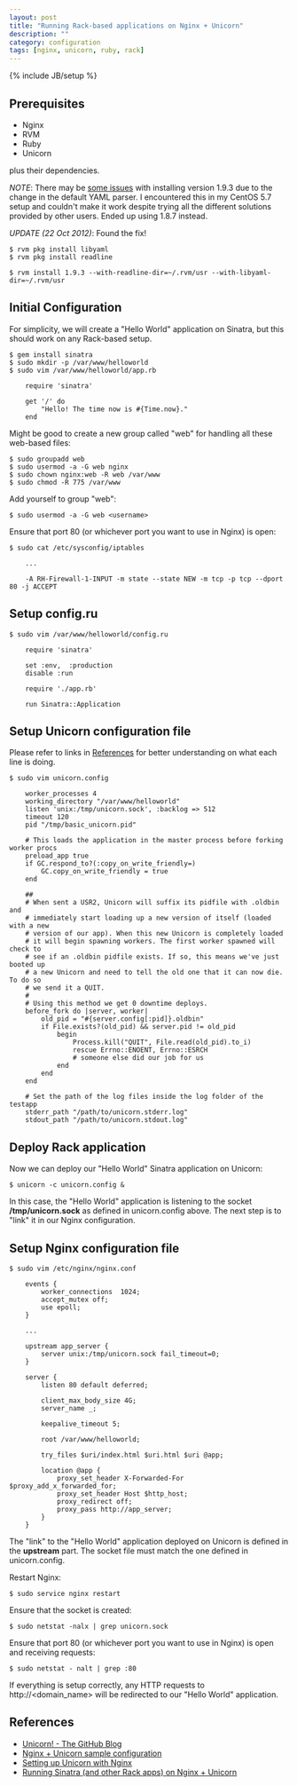```yaml
---
layout: post
title: "Running Rack-based applications on Nginx + Unicorn"
description: ""
category: configuration
tags: [nginx, unicorn, ruby, rack]
---
```

{% include JB/setup %}


## Prerequisites

* Nginx
* RVM
* Ruby
* Unicorn 

plus their dependencies. 

_NOTE_: There may be [some issues](http://stackoverflow.com/questions/9434002/how-to-solve-ruby-installation-is-missing-psych-error) with installing version 1.9.3 due to the change in the default YAML parser. I encountered this in my CentOS 5.7 setup and couldn't make it work despite trying all the different solutions provided by other users. Ended up using 1.8.7 instead.

_UPDATE (22 Oct 2012)_: Found the fix!

	$ rvm pkg install libyaml
	$ rvm pkg install readline

	$ rvm install 1.9.3 --with-readline-dir=~/.rvm/usr --with-libyaml-dir=~/.rvm/usr

## Initial Configuration

For simplicity, we will create a "Hello World" application on Sinatra, but this should work on any Rack-based setup.

	$ gem install sinatra
	$ sudo mkdir -p /var/www/helloworld
	$ sudo vim /var/www/helloworld/app.rb

		require 'sinatra'

		get '/' do
			"Hello! The time now is #{Time.now}."
		end

Might be good to create a new group called "web" for handling all these web-based files:

	$ sudo groupadd web
	$ sudo usermod -a -G web nginx
	$ sudo chown nginx:web -R web /var/www
	$ sudo chmod -R 775 /var/www

Add yourself to group "web":
	
	$ sudo usermod -a -G web <username>

Ensure that port 80 (or whichever port you want to use in Nginx) is open:

	$ sudo cat /etc/sysconfig/iptables

		...

		-A RH-Firewall-1-INPUT -m state --state NEW -m tcp -p tcp --dport 80 -j ACCEPT


## Setup config.ru

	$ sudo vim /var/www/helloworld/config.ru

		require 'sinatra'

		set :env,  :production
		disable :run

		require './app.rb'

		run Sinatra::Application


## Setup Unicorn configuration file

Please refer to links in [References](#references) for better understanding on what each line is doing.

	$ sudo vim unicorn.config

		worker_processes 4
		working_directory "/var/www/helloworld"
		listen 'unix:/tmp/unicorn.sock', :backlog => 512
		timeout 120
		pid "/tmp/basic_unicorn.pid"

		# This loads the application in the master process before forking worker procs
		preload_app true
		if GC.respond_to?(:copy_on_write_friendly=)
  			GC.copy_on_write_friendly = true
		end

		##
		# When sent a USR2, Unicorn will suffix its pidfile with .oldbin and
  		# immediately start loading up a new version of itself (loaded with a new
  		# version of our app). When this new Unicorn is completely loaded
  		# it will begin spawning workers. The first worker spawned will check to
  		# see if an .oldbin pidfile exists. If so, this means we've just booted up
  		# a new Unicorn and need to tell the old one that it can now die. To do so
  		# we send it a QUIT.
  		#
  		# Using this method we get 0 downtime deploys.
		before_fork do |server, worker|
	  		old_pid = "#{server.config[:pid]}.oldbin"
  			if File.exists?(old_pid) && server.pid != old_pid
    			begin
      				Process.kill("QUIT", File.read(old_pid).to_i)
    				rescue Errno::ENOENT, Errno::ESRCH
      				# someone else did our job for us
    			end
  			end
		end

		# Set the path of the log files inside the log folder of the testapp
		stderr_path "/path/to/unicorn.stderr.log"
		stdout_path "/path/to/unicorn.stdout.log"


## Deploy Rack application

Now we can deploy our "Hello World" Sinatra application on Unicorn:

	$ unicorn -c unicorn.config &

In this case, the "Hello World" application is listening to the socket **/tmp/unicorn.sock** as defined in unicorn.config above. The next step is to "link" it in our Nginx configuration.


## Setup Nginx configuration file

	$ sudo vim /etc/nginx/nginx.conf

		events {
    		worker_connections  1024;
			accept_mutex off;
			use epoll;
		}

		...

		upstream app_server {
			server unix:/tmp/unicorn.sock fail_timeout=0;
		}

		server {
			listen 80 default deferred;

			client_max_body_size 4G;
			server_name _;

			keepalive_timeout 5;

			root /var/www/helloworld;

			try_files $uri/index.html $uri.html $uri @app;

			location @app {
				proxy_set_header X-Forwarded-For $proxy_add_x_forwarded_for;
      			proxy_set_header Host $http_host;
      			proxy_redirect off;
      			proxy_pass http://app_server;
			}
		}

The "link" to the "Hello World" application deployed on Unicorn is defined in the **upstream** part. The socket file must match the one defined in unicorn.config.

Restart Nginx:

	$ sudo service nginx restart

Ensure that the socket is created:

	$ sudo netstat -nalx | grep unicorn.sock

Ensure that port 80 (or whichever port you want to use in Nginx) is open and receiving requests:

	$ sudo netstat - nalt | grep :80

If everything is setup correctly, any HTTP requests to http://&lt;domain_name&gt; will be redirected to our "Hello World" application.


## References

* [Unicorn! - The GitHub Blog](https://github.com/blog/517-unicorn)
* [Nginx + Unicorn sample configuration](https://github.com/defunkt/unicorn/blob/master/examples/nginx.conf)
* [Setting up Unicorn with Nginx](http://sirupsen.com/setting-up-unicorn-with-nginx/)
* [Running Sinatra (and other Rack apps) on Nginx + Unicorn](http://velenux.wordpress.com/2012/01/10/running-sinatra-and-other-rack-apps-on-nginx-unicorn/)